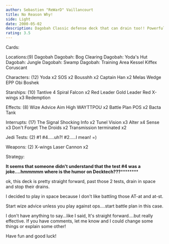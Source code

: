 ```yaml
---
author: Sebastien "ReWarD" Vaillancourt
title: No Reason Why!
side: Light
date: 2000-05-02
description: Dagobah Classic defense deck that can drain too!! Powerfull!
rating: 3.5
---
```

Cards: 

Locations:(9)
Dagobah
Dagobah: Bog Clearing
Dagobah: Yoda's Hut
Dagobah: Jungle
Dagobah: Swamp
Dagobah: Training Area
Kessel
Kiffex
Coruscant

Characters: (12)
Yoda x2
SOS x2
Bousshh x2
Captain Han x2
Melas
Wedge
EPP Obi
Boshek

Starships: (10)
Tantive 4
Spiral
Falcon x2
Red Leader
Gold Leader
Red X-wings x3
Redemption

Effects: (8)
Wize Advice
Aim High
WAYTTPOU x2
Battle Plan
POS x2
Bacta Tank

Interrupts: (17)
The Signal
Shocking Info x2
Tunel Vision x3
Alter x4
Sense x3
Don't Forget The Droids x2
Transmission terminated x2

Jedi Tests: (2)
#1
#4.....uh?!
#2.....I mean! =)

Weapons: (2)
X-wings Laser Cannon x2


Strategy: 

********It seems that someone didn't understand that the test #4 was a joke....hmmmmm where is the humor on Decktech???****************



ok, this deck is pretty straight forward, past those 2 tests, drain in space and stop their drains.

I decided to play in space because I don't like battling those AT-at and at-st.

Start wize advice unless you play against ops....start battle plan in this case.

I don't have anything to say...like I said, It's straight forward....but really effective. If you have comments, let me know and I could change some things or explain some other!

Have fun and good luck!  
